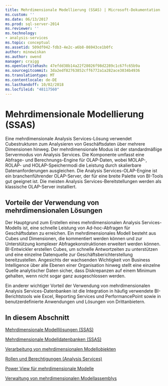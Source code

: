 ```yaml
---
title: Mehrdimensionale Modellierung (SSAS) | Microsoft-Dokumentation
ms.custom: ''
ms.date: 06/13/2017
ms.prod: sql-server-2014
ms.reviewer: ''
ms.technology:
- analysis-services
ms.topic: conceptual
ms.assetid: 509df042-fdb3-4e2c-a6b8-86943ce1b0fc
author: minewiskan
ms.author: owend
manager: craigg
ms.openlocfilehash: 47efdd38b14a22f28026f98d2289c1c67fc65b9a
ms.sourcegitcommit: 3da2edf82763852cff6772a1a282ace3034b4936
ms.translationtype: MT
ms.contentlocale: de-DE
ms.lasthandoff: 10/02/2018
ms.locfileid: "48117560"
---
```

# <a name="multidimensional-modeling-ssas"></a>Mehrdimensionale Modellierung (SSAS)
  Eine mehrdimensionale Analysis Services-Lösung verwendet Cubestrukturen zum Analysieren von Geschäftsdaten über mehrere Dimensionen hinweg. Der mehrdimensionale Modus ist der standardmäßige Servermodus von Analysis Services. Die Komponente umfasst eine Abfrage- und Berechnungs-Engine für OLAP-Daten, wobei MOLAP-, ROLAP- und HOLAP-Speichermodi die Leistung durch skalierbare Datenanforderungen ausgleichen. Die Analysis Services-OLAP-Engine ist ein branchenführender OLAP-Server, der für eine breite Palette von BI-Tools gut geeignet ist. Die meisten Analysis Services-Bereitstellungen werden als klassische OLAP-Server installiert.  
  
## <a name="benefits-of-using-multidimensional-solutions"></a>Vorteile der Verwendung von mehrdimensionalen Lösungen  
 Der Hauptgrund zum Erstellen eines mehrdimensionalen Analysis Services-Modells ist, eine schnelle Leistung von Ad-hoc-Abfragen für Geschäftsdaten zu erreichen. Ein mehrdimensionales Modell besteht aus Cubes und Dimensionen, die kommentiert werden können und zur Unterstützung komplexer Abfragekonstruktionen erweitert werden können. BI-Entwickler erstellen Cubes, um schnelle Antwortzeiten zu unterstützen und eine einzelne Datenquelle zur Geschäftsberichterstellung bereitzustellen. Angesichts der wachsenden Wichtigkeit von Business Intelligence über alle Ebenen einer Organisation hinweg stellt eine einzelne Quelle analytischer Daten sicher, dass Diskrepanzen auf einem Minimum gehalten, wenn nicht sogar ganz ausgeschlossen werden.  
  
 Ein anderer wichtiger Vorteil der Verwendung von mehrdimensionalen Analysis Services-Datenbanken ist die Integration in häufig verwendete BI-Berichtstools wie Excel, Reporting Services und PerformancePoint sowie in benutzerdefinierte Anwendungen und Lösungen von Drittanbietern.  
  
## <a name="in-this-section"></a>In diesem Abschnitt  
 [Mehrdimensionale Modelllösungen &#40;SSAS&#41;](multidimensional-model-solutions-ssas.md)  
  
 [Mehrdimensionale Modelldatenbanken &#40;SSAS&#41;](multidimensional-model-databases-ssas.md)  
  
 [Verarbeitung von mehrdimensionalen Modellobjekten](processing-a-multidimensional-model-analysis-services.md)  
  
 [Rollen und Berechtigungen &#40;Analysis Services&#41;](roles-and-permissions-analysis-services.md)  
  
 [Power View für mehrdimensionale Modelle](power-view-for-multidimensional-models.md)  
  
 [Verwaltung von mehrdimensionalen Modellassemblys](multidimensional-model-assemblies-management.md)  
  
  
